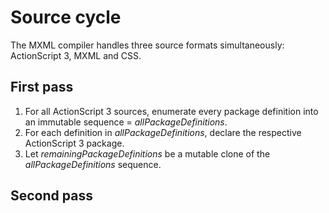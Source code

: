 # Source cycle

The MXML compiler handles three source formats simultaneously: ActionScript 3, MXML and CSS.

## First pass

1. For all ActionScript 3 sources, enumerate every package definition into an immutable sequence = *allPackageDefinitions*.
2. For each definition in *allPackageDefinitions*, declare the respective ActionScript 3 package.
3. Let *remainingPackageDefinitions* be a mutable clone of the *allPackageDefinitions* sequence.

## Second pass
